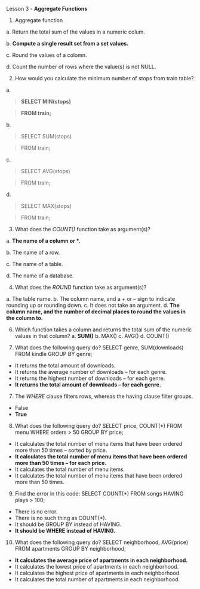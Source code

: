 Lesson 3 - **Aggregate Functions**

1.	Aggregate function

a.	Return the total sum of the values in a numeric colum.

b.	**Compute a single result set from a set values.**

c.	Round the values of a colomn.

d.	Count the number of rows where the value(s) is not NULL.

2.	How would you calculate the minimum number of stops from train table?

a.
>	**SELECT MIN(stops)**

>	**FROM train;**

b.	
>	SELECT SUM(stops)

>	FROM train;

c.	
>	SELECT AVG(stops)

>	FROM train;

d.	
>	SELECT MAX(stops)

>	FROM train;

3.	What does the *COUNT()* function take as argument(s)?

a.	__The name of a column or *.__

b.	The name of a row.

c.	The name of a table.

d.	The name of a database.

4.	What does the *ROUND* function take as argument(s)?

a.	The table name.
b.	The column name, and a + or – sign to indicate rounding up or rounding down.
c.	It does not take an argument.
d.	**The column name, and the number of decimal places to round the values in the column to.**

6.	Which function takes a column and returns the total sum of the numeric values in that column?
a.	**SUM()**
b.	MAX()
c.	AVG()
d.	COUNT()

7.	What does the following query do?
SELECT genre,
	SUM(downloads)
FROM kindle
GROUP BY genre;
-	It returns the total amount of downloads.
-	It returns the average number of downloads – for each genre.
-	It returns the highest number of downloads – for each genre.
-	**It returns the total amount of downloads – for each genre.**
7.	The *WHERE* clause filters rows, whereas the having clause filter groups.
-	False
-	**True**
8.	What does the following query do?
SELECT price,
	COUNT(*)
FROM menu
WHERE orders > 50
GROUP BY price;
-	It calculates the total number of menu items that have been ordered more than 50 times – sorted by price.
-	**It calculates the total number of menu items that have been ordered more than 50 times – for each price.**
-	It calculates the total number of menu items.
-	It calculates the total number of menu items that have been ordered more than 50 times.
9.	Find the error in this code:
SELECT COUNT(*)
FROM songs
HAVING plays > 100;
-	There is no error.
-	There is no such thing as COUNT(*).
-	It should be GROUP BY instead of HAVING.
-	**It should be WHERE instead of HAVING.**
10.	What does the following query do?
SELECT neighborhood,
	AVG(price)
FROM apartments
GROUP BY neighborhood;
-	**It calculates the average price of apartments in each neighborhood.**
-	It calculates the lowest price of apartments in each neighborhood.
-	It calculates the highest price of apartments in each neighborhood.
-	It calculates the total number of apartments in each neighborhood.

